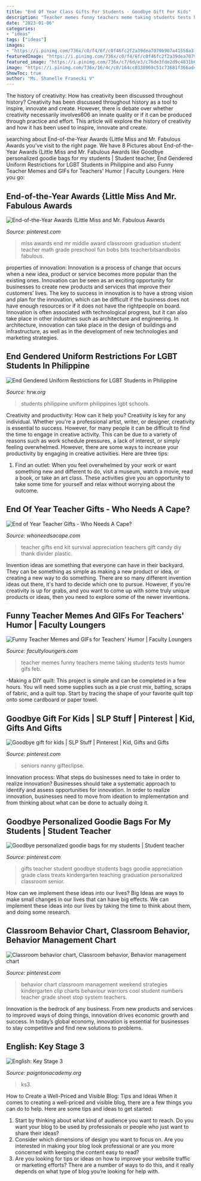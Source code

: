 ```yaml
---
title: "End Of Year Class Gifts For Students - Goodbye Gift For Kids"
description: "Teacher memes funny teachers meme taking students tests humor gifs feb"
date: "2023-01-06"
categories:
- "ideas"
tags: ["ideas"]
images:
- "https://i.pinimg.com/736x/c0/f4/6f/c0f46fc2f2a39dea7079b907a41558a3--happy-weekend-little-miss.jpg"
featuredImage: "https://i.pinimg.com/736x/c0/f4/6f/c0f46fc2f2a39dea7079b907a41558a3--happy-weekend-little-miss.jpg"
featured_image: "https://i.pinimg.com/736x/c7/6d/e3/c76de3fde2d9c4831b09970c4640aee1--student-gifts-teacher-gifts.jpg"
image: "https://i.pinimg.com/736x/16/4c/c0/164cc0338969c51c73681f366ad411a9--classroom-behavior-chart-behavior-charts.jpg"
ShowToc: true
author: "Ms. Shanelle Franecki V"
---
```



The history of creativity: How has creativity been discussed throughout history?
Creativity has been discussed throughout history as a tool to inspire, innovate and create. However, there is debate over whether creativity necessarily involves606
an innate quality or if it can be produced through practice and effort. This article will explore the history of creativity and how it has been used to inspire, innovate and create.

	

		
searching about End-of-the-Year Awards {Little Miss and Mr. Fabulous Awards you've visit to the right page. We have 8 Pictures about End-of-the-Year Awards {Little Miss and Mr. Fabulous Awards like Goodbye personalized goodie bags for my students | Student teacher, End Gendered Uniform Restrictions for LGBT Students in Philippine and also Funny Teacher Memes and GIFs for Teachers&#039; Humor | Faculty Loungers. Here you go:
		
    
## End-of-the-Year Awards {Little Miss And Mr. Fabulous Awards

<img loading=lazy src="https://i.pinimg.com/736x/c0/f4/6f/c0f46fc2f2a39dea7079b907a41558a3--happy-weekend-little-miss.jpg" onerror="this.onerror=null;this.src='https://tse1.mm.bing.net/th?id=OIP.E1YF05d7IxVsyeHSD0PbJQHaFj&amp;pid=15.1';" alt="End-of-the-Year Awards {Little Miss and Mr. Fabulous Awards">

_Source: pinterest.com_

>miss awards end mr middle award classroom graduation student teacher math grade preschool fun bobs bits teacherbitsandbobs fabulous. 

	

properties of innovation:
Innovation is a process of change that occurs when a new idea, product or service becomes more popular than the existing ones. Innovation can be seen as an exciting opportunity for businesses to create new products and services that improve their customers’ lives. The key to success in innovation is to have a strong vision and plan for the innovation, which can be difficult if the business does not have enough resources or if it does not have the rightpeople on board.
Innovation is often associated with technological progress, but it can also take place in other industries such as architecture and engineering. In architecture, innovation can take place in the design of buildings and infrastructure, as well as in the development of new technologies and marketing strategies.

    
## End Gendered Uniform Restrictions For LGBT Students In Philippine

<img loading=lazy src="https://www.hrw.org/sites/default/files/multimedia_images_2017/201706lgbt_philippines_oped.jpg" onerror="this.onerror=null;this.src='https://tse1.mm.bing.net/th?id=OIP.EM8yjDLMoeJNSK22qY2lPgHaFQ&amp;pid=15.1';" alt="End Gendered Uniform Restrictions for LGBT Students in Philippine">

_Source: hrw.org_

>students philippine uniform philippines lgbt schools. 

	

Creativity and productivity: How can it help you?
Creativity is key for any individual. Whether you're a professional artist, writer, or designer, creativity is essential to success. However, for many people it can be difficult to find the time to engage in creative activity. This can be due to a variety of reasons such as work schedule pressures, a lack of interest, or simply feeling overwhelmed. However, there are some ways to increase your productivity by engaging in creative activities. Here are three tips: 
1. Find an outlet: When you feel overwhelmed by your work or want something new and different to do, visit a museum, watch a movie, read a book, or take an art class. These activities give you an opportunity to take some time for yourself and relax without worrying about the outcome.


    
## End Of Year Teacher Gifts - Who Needs A Cape?

<img loading=lazy src="https://i0.wp.com/whoneedsacape.com/wp-content/uploads/2013/05/Teacher-appreciation-017.jpg" onerror="this.onerror=null;this.src='https://tse3.mm.bing.net/th?id=OIP.Qil3lUiqeKDsDtXoaIcUQwHaJ4&amp;pid=15.1';" alt="End of Year Teacher Gifts - Who Needs A Cape?">

_Source: whoneedsacape.com_

>teacher gifts end kit survival appreciation teachers gift candy diy thank divider plastic. 

	

Invention ideas are something that everyone can have in their backyard. They can be something as simple as making a new product or idea, or creating a new way to do something. There are so many different invention ideas out there, it's hard to decide which one to pursue. However, if you're creativity is up for grabs, and you want to come up with some truly unique products or ideas, then you need to explore some of the newer inventions.

    
## Funny Teacher Memes And GIFs For Teachers&#039; Humor | Faculty Loungers

<img loading=lazy src="https://cdn.shopify.com/s/files/1/2562/6932/articles/teacher-meme-faking_1200x679_crop_top.jpg?v=1518395199" onerror="this.onerror=null;this.src='https://tse1.mm.bing.net/th?id=OIP.r52-f4Q57Vq_bsOdAtYcAgAAAA&amp;pid=15.1';" alt="Funny Teacher Memes and GIFs for Teachers&#039; Humor | Faculty Loungers">

_Source: facultyloungers.com_

>teacher memes funny teachers meme taking students tests humor gifs feb. 

	

-Making a DIY quilt: This project is simple and can be completed in a few hours. You will need some supplies such as a pie crust mix, batting, scraps of fabric, and a quilt top. Start by tracing the shape of your favorite quilt top onto some cardboard or paper towel.

    
## Goodbye Gift For Kids | SLP Stuff | Pinterest | Kid, Gifts And Gifts

<img loading=lazy src="https://s-media-cache-ak0.pinimg.com/736x/fd/d5/a1/fdd5a148c91c90a0b012528bfd3cd556.jpg" onerror="this.onerror=null;this.src='https://tse2.mm.bing.net/th?id=OIP.AvBc9BJ54PbScMUH4Zdt_wHaJ3&amp;pid=15.1';" alt="Goodbye gift for kids | SLP Stuff | Pinterest | Kid, Gifts and Gifts">

_Source: pinterest.com_

>seniors nanny gifteclipse. 

	

Innovation process: What steps do businesses need to take in order to realize innovation?
Businesses should take a systematic approach to identify and assess opportunities for innovation. In order to realize innovation, businesses need to move from ideation to implementation and from thinking about what can be done to actually doing it.

    
## Goodbye Personalized Goodie Bags For My Students | Student Teacher

<img loading=lazy src="https://i.pinimg.com/736x/c7/6d/e3/c76de3fde2d9c4831b09970c4640aee1--student-gifts-teacher-gifts.jpg" onerror="this.onerror=null;this.src='https://tse4.mm.bing.net/th?id=OIP.3esgHilWjalkgFdO6EPdhAHaJ3&amp;pid=15.1';" alt="Goodbye personalized goodie bags for my students | Student teacher">

_Source: pinterest.com_

>gifts teacher student goodbye students bags goodie appreciation grade class treats kindergarten teaching graduation personalized classroom senior. 

	

How can we implement these ideas into our lives?
Big Ideas are ways to make small changes in our lives that can have big effects. We can implement these ideas into our lives by taking the time to think about them, and doing some research.

    
## Classroom Behavior Chart, Classroom Behavior, Behavior Management Chart

<img loading=lazy src="https://i.pinimg.com/736x/16/4c/c0/164cc0338969c51c73681f366ad411a9--classroom-behavior-chart-behavior-charts.jpg" onerror="this.onerror=null;this.src='https://tse1.mm.bing.net/th?id=OIP.l9YsA6AgezYsvL8gC3ihswHaJ4&amp;pid=15.1';" alt="Classroom behavior chart, Classroom behavior, Behavior management chart">

_Source: pinterest.com_

>behavior chart classroom management weekend strategies kindergarten clip charts behaviour warriors cool student numbers teacher grade sheet stop system teachers. 

	

Innovation is the bedrock of any business. From new products and services to improved ways of doing things, innovation drives economic growth and success. In today’s global economy, innovation is essential for businesses to stay competitive and find new solutions to problems.

    
## English: Key Stage 3

<img loading=lazy src="https://www.paigntonacademy.org/wp-content/uploads/2014/09/KS3-English-524x960.png" onerror="this.onerror=null;this.src='https://tse3.mm.bing.net/th?id=OIP.m_IuZt7gqGqXRQmc740DGgHaNk&amp;pid=15.1';" alt="English: Key Stage 3">

_Source: paigntonacademy.org_

>ks3. 

	

How to Create a Well-Priced and Visible Blog: Tips and Ideas
When it comes to creating a well-priced and visible blog, there are a few things you can do to help. Here are some tips and ideas to get started: 
1. Start by thinking about what kind of audience you want to reach. Do you want your blog to be used by professionals or people who just want to share their ideas? 
2. Consider which dimensions of design you want to focus on. Are you interested in making your blog look professional or are you more concerned with keeping the content easy to read? 
3. Are you looking for tips or ideas on how to improve your website traffic or marketing efforts? There are a number of ways to do this, and it really depends on what type of blog you’re looking for help with. 

